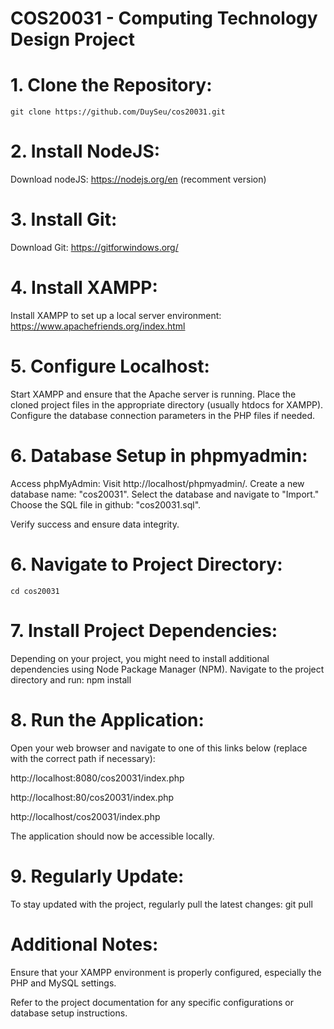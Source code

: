 # COS20031 - Computing Technology Design Project

# 1. Clone the Repository:
    git clone https://github.com/DuySeu/cos20031.git

# 2. Install NodeJS:
Download nodeJS: https://nodejs.org/en (recomment version)

# 3. Install Git:
Download Git: https://gitforwindows.org/

# 4. Install XAMPP:
Install XAMPP to set up a local server environment: https://www.apachefriends.org/index.html

# 5. Configure Localhost:
Start XAMPP and ensure that the Apache server is running.
Place the cloned project files in the appropriate directory (usually htdocs for XAMPP).
Configure the database connection parameters in the PHP files if needed.

# 6. Database Setup in phpmyadmin:
Access phpMyAdmin:
Visit http://localhost/phpmyadmin/.
Create a new database name: "cos20031".
Select the database and navigate to "Import."
Choose the SQL file in github: "cos20031.sql".

Verify success and ensure data integrity.
# 6. Navigate to Project Directory:
    cd cos20031

# 7. Install Project Dependencies:
Depending on your project, you might need to install additional dependencies using Node Package Manager (NPM). Navigate to the project directory and run:
    npm install


# 8. Run the Application:
Open your web browser and navigate to one of this links below (replace with the correct path if necessary):

http://localhost:8080/cos20031/index.php 

http://localhost:80/cos20031/index.php 

http://localhost/cos20031/index.php 

The application should now be accessible locally.

# 9. Regularly Update:
To stay updated with the project, regularly pull the latest changes:
    git pull

# Additional Notes:
Ensure that your XAMPP environment is properly configured, especially the PHP and MySQL settings.

Refer to the project documentation for any specific configurations or database setup instructions.